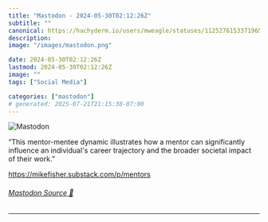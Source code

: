 ```yaml
---
title: "Mastodon - 2024-05-30T02:12:26Z"
subtitle: ""
canonical: https://hachyderm.io/users/mweagle/statuses/112527615337196527
description:
image: "/images/mastodon.png"

date: 2024-05-30T02:12:26Z
lastmod: 2024-05-30T02:12:26Z
image: ""
tags: ["Social Media"]

categories: ["mastodon"]
# generated: 2025-07-21T21:15:38-07:00
---
```

![Mastodon](/images/mastodon.png)

<p>“This mentor-mentee dynamic illustrates how a mentor can significantly influence an individual&#39;s career trajectory and the broader societal impact of their work.”</p><p><a href="https://mikefisher.substack.com/p/mentors" target="_blank" rel="nofollow noopener noreferrer" translate="no"><span class="invisible">https://</span><span class="ellipsis">mikefisher.substack.com/p/ment</span><span class="invisible">ors</span></a></p>


###### [Mastodon Source 🐘](https://hachyderm.io/@mweagle/112527615337196527)

___
